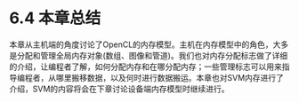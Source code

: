 # 6.4 本章总结

本章从主机端的角度讨论了OpenCL的内存模型。主机在内存模型中的角色，大多是分配和管理全局内存对象(数组、图像和管道)。我们也对内存分配标志做了详细的介绍，让编程者了解，如何分配内存和在哪分配内存；一些管理标志可以用来指导编程者，从哪里搬移数据，以及何时进行数据搬运。本章也对SVM内存进行了介绍，SVM的内容将会在下章讨论设备端内存模型时继续进行。